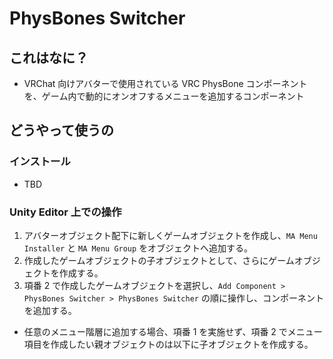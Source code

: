 # PhysBones Switcher

## これはなに？

- VRChat 向けアバターで使用されている VRC PhysBone コンポーネントを、ゲーム内で動的にオンオフするメニューを追加するコンポーネント

## どうやって使うの

### インストール

- TBD

### Unity Editor 上での操作

1. アバターオブジェクト配下に新しくゲームオブジェクトを作成し、`MA Menu Installer` と `MA Menu Group` をオブジェクトへ追加する。
2. 作成したゲームオブジェクトの子オブジェクトとして、さらにゲームオブジェクトを作成する。
3. 項番 2 で作成したゲームオブジェクトを選択し、`Add Component > PhysBones Switcher > PhysBones Switcher` の順に操作し、コンポーネントを追加する。

- 任意のメニュー階層に追加する場合、項番 1 を実施せず、項番 2 でメニュー項目を作成したい親オブジェクトのは以下に子オブジェクトを作成する。
